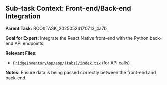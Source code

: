 ## Sub-task Context: Front-end/Back-end Integration

**Parent Task:** ROO#TASK_20250524170713_4a7b

**Goal for Expert:** Integrate the React Native front-end with the Python back-end API endpoints.

**Relevant Files:**

*   [`FridgeInventoryApp/app/(tabs)/index.tsx`](FridgeInventoryApp/app/(tabs)/index.tsx) (for API calls)

**Notes:** Ensure data is being passed correctly between the front-end and back-end.